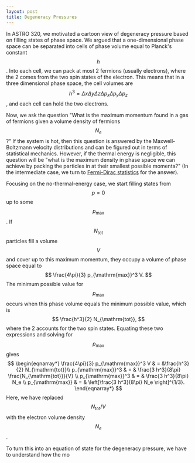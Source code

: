```yaml
---
layout: post
title: Degeneracy Pressures 
---
```


In ASTRO 320, we motivated a cartoon view of degeneracy pressure based on filling states of phase space.  We argued that a one-dimensional phase space can be separated into cells of phase volume equal to Planck's constant $$h$$.  Into each cell, we can pack at most 2 fermions (usually electrons), where the 2 comes from the two spin states of the electron.  This means that in a three dimensional phase space, the cell volumes are $$h^3 = \Delta x \Delta y \Delta z \Delta p_x \Delta p_y \Delta p_z$$, and each cell can hold the two electrons.  

Now, we ask the question "What is the maximum momentum found in a gas of fermions given a volume density of fermions $$N_e$$?"  If the system is hot, then this question is answered by the Maxwell-Boltzmann velocity distributions and can be figured out in terms of statistical mechanics.  However, if the thermal energy is negligible, this question will be "what is the maximum density in phase space we can achieve by packing the particles in at their smallest possible momenta?"  (In the intermediate case, we turn to [Fermi-Dirac statistics](https://en.wikipedia.org/wiki/Fermi%E2%80%93Dirac_statistics) for the answer).

Focusing on the no-thermal-energy case, we start filling states from $$p=0$$ up to some $$p_{\mathrm{max}}$$.  If $$N_{\mathrm{tot}}$$ particles fill a volume $$V$$ and cover up to this maximum momentum, they occupy a volume of phase space equal to
$$
\frac{4\pi}{3} p_{\mathrm{max}}^3 V.
$$
The minimum possible value for $$p_{\mathrm{max}}$$ occurs when this phase volume equals the minimum possible value, which is
$$
\frac{h^3}{2} N_{\mathrm{tot}},
$$
where the 2 accounts for the two spin states. Equating these two expressions and solving for $$p_\mathrm{max}$$ gives
$$
\begin{eqnarray*}
\frac{4\pi}{3} p_{\mathrm{max}}^3 V & = &\frac{h^3}{2} N_{\mathrm{tot}}\\
p_{\mathrm{max}}^3 & = & \frac{3 h^3}{8\pi} \frac{N_{\mathrm{tot}}}{V} \\
p_{\mathrm{max}}^3 & = & \frac{3 h^3}{8\pi} N_e \\
p_{\mathrm{max}} & = & \left[\frac{3 h^3}{8\pi} N_e \right]^{1/3}.
\end{eqnarray*}
$$
Here, we have replaced $$N_{\mathrm{tot}}/{V}$$ with the electron volume density $$N_e$$.  




To turn this into an equation of state for the degeneracy pressure, we have to understand how the mo

